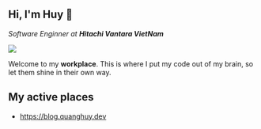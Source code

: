 ## Hi, I'm Huy 🎉

_Software Enginner at **Hitachi Vantara VietNam**_

![](https://komarev.com/ghpvc/?username=quanghuy1242&label=📚&style=flat)

Welcome to my **workplace**. This is where I put my code out of my brain, so let them shine in their own way.

## My active places
- https://blog.quanghuy.dev